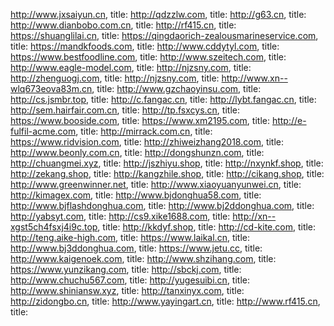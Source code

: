 http://www.jxsaiyun.cn, title: <title>🐼尊龙凯时·(中国)·官方网站</title>
http://qdzzlw.com, title: <title>🐼PG电子·(中国)官方网站</title>
http://g63.cn, title: <title>星空·(xingkong·综合)体育官方网站入口</title>
http://www.dianbobo.com.cn, title: <title>🐼云开·全站APP(kaiyun)官方网站-登录入口</title>
http://rf415.cn, title: <title>🐼PG电子·(中国)官方网站</title>
https://shuanglilai.cn, title: <title>🐼开云(中国)Kaiyun·官方网站-登录入口</title>
https://qingdaorich-zealousmarineservice.com, title: <title>🐼开云(中国)Kaiyun·官方网站-登录入口</title>
https://mandkfoods.com, title: <title>🐼尊龙凯时·(中国)·官方网站</title>
http://www.cddytyl.com, title: <title>🐼BOB半岛·(中国)官方网站-BOB SPORTS</title>
https://www.bestfoodline.com, title: <title>🐼BOB半岛·(中国)官方网站-BOB SPORTS</title>
http://www.szeitech.com, title: <title>🐼PG电子·(中国)官方网站</title>
http://www.eagle-model.com, title: <title>🐼BOB半岛·(中国)官方网站-BOB SPORTS</title>
http://njzsny.com, title: <title>🐼BOB半岛·(中国)官方网站-BOB SPORTS</title>
http://zhenguogj.com, title: <title>🐼天博·体育(中国)官方网站-登录入口</title>
http://njzsny.com, title: <title>🐼BOB半岛·(中国)官方网站-BOB SPORTS</title>
http://www.xn--wlq673eova83m.cn, title: <title>🐼尊龙凯时·(中国)·官方网站</title>
http://www.gzchaoyinsu.com, title: <title>🐼天博·体育(中国)官方网站-登录入口</title>
http://cs.jsmbr.top, title: <title>🐼尊龙凯时·(中国)·官方网站</title>
http://c.fangac.cn, title: <title>云开·全站APP(kaiyun)官方网站-登录入口</title>
http://lybt.fangac.cn, title: <title>&#55357;&#56380;开云(中国)Kaiyun·官方网站-登录入口</title>
http://sem.hairfair.com.cn, title: <title>最新免费电影_男人午夜影院|国产亚洲日系韩系欧美大片漫画动漫福利在线看</title>
http://tp.fsxcys.cn, title: <title>🐼尊龙凯时·(中国)·官方网站</title>
https://www.booside.com, title: <title>开云·云开(中国)Kaiyun·官方网站 - 登录入口</title>
https://www.xm2195.com, title: <title>开云·云开(中国)Kaiyun·官方网站 - 登录入口</title>
http://e-fulfil-acme.com, title: <title>天博tb·体育综合(中国)官方网站-登录入口</title>
http://mirrack.com.cn, title: <title>pg麻将胡了官方网站-登录入口</title>
https://www.ridvision.com, title: <title>🐼BOB半岛·(中国)官方网站-BOB SPORTS</title>
http://zhiweizhang2018.com, title: <title>🐼博鱼(boyu·中国)官方网站-BOYUSPORTS</title>
http://www.beonly.com.cn, title: <title>BG视讯手机网站(中国)官方网站/网页版登录入口-苹果IOS/Android安卓通用版/手机APP下载</title>
http://dongshunzn.com, title: <title>🐼云开·体育全站apply(kaiyun)(中国)官方网站平台</title>
http://chuangmei.xyz, title: <title>🐼云开·体育全站apply(kaiyun)(中国)官方网站平台</title>
http://jszhiyu.shop, title: <title>🐼尊龙凯时·(中国)·官方网站</title>
http://nxynkf.shop, title: <title>🐼云开·体育全站apply(kaiyun)(中国)官方网站平台</title>
http://zekang.shop, title: <title>🐼云开·体育全站apply(kaiyun)(中国)官方网站平台</title>
http://kangzhile.shop, title: <title>🐼云开·体育全站apply(kaiyun)(中国)官方网站平台</title>
http://cikang.shop, title: <title>🐼云开·体育全站apply(kaiyun)(中国)官方网站平台</title>
http://www.greenwinner.net, title: <title>🐼云开·体育全站apply(kaiyun)(中国)官方网站平台</title>
http://www.xiaoyuanyunwei.cn, title: <title>🐼云开·体育全站apply(kaiyun)(中国)官方网站平台</title>
http://kimagex.com, title: <title>🐼云开·体育全站apply(kaiyun)(中国)官方网站平台</title>
http://www.bjdonghua58.com, title: <title>🐼云开·体育全站apply(kaiyun)(中国)官方网站平台</title>
http://www.bjflashdonghua.com, title: <title>🐼云开·体育全站apply(kaiyun)(中国)官方网站平台</title>
http://www.bj2ddonghua.com, title: <title>🐼云开·体育全站apply(kaiyun)(中国)官方网站平台</title>
http://yabsyt.com, title: <title>🐼云开·体育全站apply(kaiyun)(中国)官方网站平台</title>
http://cs9.xike1688.com, title: <title>🐼云开·体育全站apply(kaiyun)(中国)官方网站平台</title>
http://xn--xgst5ch4fsxj4i9c.top, title: <title>🐼尊龙凯时·(中国)·官方网站</title>
http://kkdyf.shop, title: <title>🐼云开·体育全站apply(kaiyun)(中国)官方网站平台</title>
http://cd-kite.com, title: <title>🐼云开·体育全站apply(kaiyun)(中国)官方网站平台</title>
http://teng.aike-high.com, title: <title>云开(中国)Kaiyun·官方网站-登录入口</title>
https://www.laikal.cn, title: <title>🐼云开·体育全站apply(kaiyun)(中国)官方网站平台</title>
http://www.bj3ddonghua.com, title: <title>🐼云开·体育全站apply(kaiyun)(中国)官方网站平台</title>
https://www.jetu.cc, title: <title>🐼云开·体育全站apply(kaiyun)(中国)官方网站平台</title>
http://www.kaigenoek.com, title: <title>🐼云开·体育全站apply(kaiyun)(中国)官方网站平台</title>
http://www.shzihang.com, title: <title>🐼云开·体育全站apply(kaiyun)(中国)官方网站平台</title>
https://www.yunzikang.com, title: <title>🐼云开·体育全站apply(kaiyun)(中国)官方网站平台</title>
http://sbckj.com, title: <title>🐼博鱼(boyu·中国)官方网站-BOYUSPORTS</title>
http://www.chuchu567.com, title: <title>🐼天博·体育(中国)官方网站-登录入口</title>
http://yugesuibi.cn, title: <title>🐼开云(中国)Kaiyun·官方网站-登录入口</title>
http://www.shiniansw.xyz, title: <title>🐼尊龙凯时·(中国)·官方网站</title>
http://tanxinyx.com, title: <title>🐼开云(中国)Kaiyun·官方网站-登录入口</title>
http://zidongbo.cn, title: <title>🐼云开·全站APP(kaiyun)官方网站-登录入口</title>
http://www.yayingart.cn, title: <title>🐼尊龙凯时·(中国)·官方网站</title>
http://www.rf415.cn, title: <title>🐼PG电子·(中国)官方网站</title>